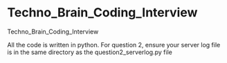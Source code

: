 # Techno_Brain_Coding_Interview
Techno_Brain_Coding_Interview

All the code is written in python. 
For question 2, ensure your server log file is in the same directory as the question2_serverlog.py file
